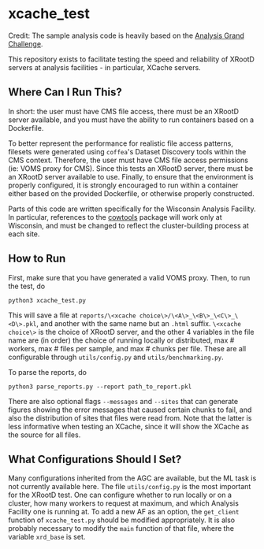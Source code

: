 # xcache_test

Credit: The sample analysis code is heavily based on the
[Analysis Grand Challenge](https://github.com/iris-hep/analysis-grand-challenge).

This repository exists to facilitate testing the speed and reliability of XRootD servers at analysis
facilities - in particular, XCache servers.

## Where Can I Run This?

In short: the user must have CMS file access, there must be an XRootD server available, and you must
have the ability to run containers based on a Dockerfile.

To better represent the performance for realistic file access patterns, filesets were generated using
`coffea`'s Dataset Discovery tools within the CMS context. Therefore, the user must have CMS file
access permissions (ie: VOMS proxy for CMS). Since this tests an XRootD server, there must be an
XRootD server available to use. Finally, to ensure that the environment is properly configured, it
is strongly encouraged to run within a container either based on the provided Dockerfile, or otherwise
properly constructed.

Parts of this code are written specifically for the Wisconsin Analysis Facility. In particular, references
to the [cowtools](https://github.com/rpsimeon34/cowtools) package will work only at Wisconsin, and must be
changed to reflect the cluster-building process at each site.

## How to Run

First, make sure that you have generated a valid VOMS proxy. Then, to run the test, do
```
python3 xcache_test.py
```
This will save a file at `reports/\<xcache choice\>/\<A\>_\<B\>_\<C\>_\<D\>.pkl`, and another with the same
name but an `.html` suffix. `\<xcache choice\>` is the choice of XRootD server, and the other 4 variables
in the file name are (in order) the choice of running locally or distributed, max # workers, max # files per
sample, and max # chunks per file. These are all configurable through `utils/config.py` and
`utils/benchmarking.py`.

To parse the reports, do
```
python3 parse_reports.py --report path_to_report.pkl
```
There are also optional flags `--messages` and `--sites` that can generate figures showing the error messages
that caused certain chunks to fail, and also the distribution of sites that files were read from. Note that the
latter is less informative when testing an XCache, since it will show the XCache as the source for all files.

## What Configurations Should I Set?

Many configurations inherited from the AGC are available, but the ML task is not currently available here. The
file `utils/config.py` is the most important for the XRootD test. One can configure whether to run locally or
on a cluster, how many workers to request at maximum, and which Analysis Facility one is running at. To add a
new AF as an option, the `get_client` function of `xcache_test.py` should be modified appropriately. It is also
probably necessary to modify the `main` function of that file, where the variable `xrd_base` is set.